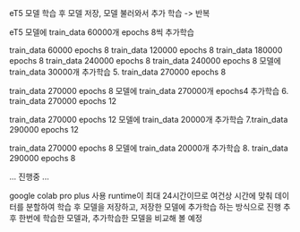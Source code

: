 eT5 모델
학습 후 모델 저장, 모델 불러와서 추가 학습 -> 반복

eT5 모델에 train_data 60000개 epochs 8씩 추가학습

train_data 60000 epochs 8
train_data 120000 epochs 8
train_data 180000 epochs 8
train_data 240000 epochs 8
train_data 240000 epochs 8 모델에 train_data 30000개 추가학습
5. train_data 270000 epochs 8

train_data 270000 epochs 8 모델에 train_data 270000개 epochs4 추가학습
6. train_data 270000 epochs 12

train_data 270000 epochs 12 모델에 train_data 20000개 추가학습
7.train_data 290000 epochs 12

train_data 270000 epochs 8 모델에 train_data 20000개 추가학습
8. train_data 290000 epochs 8

...
진행중
...

google colab pro plus 사용
runtime이 최대 24시간이므로
여건상 시간에 맞춰 데이터를 분할하여 학습 후 모델을 저장하고, 저장한 모델에 추가학습 하는 방식으로 진행
추후 한번에 학습한 모델과, 추가학습한 모델을 비교해 볼 예정
